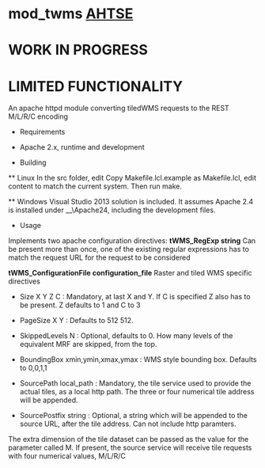 # mod_twms [AHTSE](https://github.com/lucianpls/AHTSE)

# WORK IN PROGRESS
# LIMITED FUNCTIONALITY

An apache httpd module converting tiledWMS requests to the REST M/L/R/C encoding

* Requirements
- Apache 2.x, runtime and development
* Building

** Linux
In the src folder, edit Copy Makefile.lcl.example as Makefile.lcl, edit content to match the current system.  Then run make.

** Windows
Visual Studio 2013 solution is included.  It assumes Apache 2.4 is installed under __\\Apache24, including the development files.

* Usage

Implements two apache configuration directives:
**tWMS_RegExp string**
Can be present more than once, one of the existing regular expressions has to match the request URL for the request to be considered

**tWMS_ConfigurationFile configuration_file**
Raster and tiled WMS specific directives

* Size X Y Z C : Mandatory, at last X and Y.  If C is specified Z also has to be present.  Z defaults to 1 and C to 3

* PageSize X Y : Defaults to 512 512.

* SkippedLevels N : Optional, defaults to 0. How many levels of the equivalent MRF are skipped, from the top.

* BoundingBox xmin,ymin,xmax,ymax : WMS style bounding box.  Defaults to 0,0,1,1

* SourcePath local_path : Mandatory, the tile service used to provide the actual tiles, as a local http path. The three or four numerical tile address will be appended.

* SourcePostfix string : Optional, a string which will be appended to the source URL, after the tile address.  Can not include http paramters.

The extra dimension of the tile dataset can be passed as the value for the parameter called M. If present, the source service will receive tile requests with four numerical values, M/L/R/C

